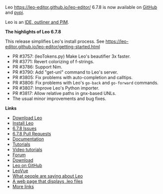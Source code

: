 Leo https://leo-editor.github.io/leo-editor/ 6.7.8 is now available on [GitHub](https://github.com/leo-editor/leo-editor/releases) and [pypi](https://pypi.org/project/leo/).

Leo is an [IDE, outliner and PIM](https://leo-editor.github.io/leo-editor/preface.html).

**The highlights of Leo 6.7.8**

This release simplifies Leo's install process.
See https://leo-editor.github.io/leo-editor/getting-started.html

- PR #3757: (leoTokens.py) Make Leo's beautifier 3x faster.
- PR #3771: Revert colorizing of f-strings.
- PR #3786: Support Nim.
- PR #3790: Add "get-unl" command to Leo's server.
- PR #3805: Fix problems with auto-completion and calltips.
- PR #3806: Fix problems with Leo's `go-back` and `go-forward` commands.
- PR #3807: Improve Leo's Python importer.
- PR #3817: Allow relative paths in gnx-based UNLs.
- The usual minor improvements and bug fixes.

**Links**

- [Download Leo](https://leo-editor.github.io/leo-editor/download.html)
- [Install Leo](https://leo-editor.github.io/leo-editor/installing.html)
- [6.7.8 Issues](https://github.com/leo-editor/leo-editor/issues?q=is%3Aissue+milestone%3A6.7.8+)
- [6.7.8 Pull Requests](https://github.com/leo-editor/leo-editor/pulls?q=is%3Apr+milestone%3A6.7.8)
- [Documentation](https://leo-editor.github.io/leo-editor/leo_toc.html)
- [Tutorials](https://leo-editor.github.io/leo-editor/tutorial.html)
- [Video tutorials](https://leo-editor.github.io/leo-editor/screencasts.html)
- [Forum](http://groups.google.com/group/leo-editor)
- [Download](http://sourceforge.net/projects/leo/files/)
- [Leo on GitHub](https://github.com/leo-editor/leo-editor)
- [LeoVue](https://github.com/kaleguy/leovue#leo-vue)
- [What people are saying about Leo](https://leo-editor.github.io/leo-editor/testimonials.html)
- [A web page that displays .leo files](https://leo-editor.github.io/leo-editor/load-leo.html)
- [More links](https://leo-editor.github.io/leo-editor/leoLinks.html)
